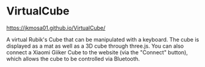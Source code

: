 # VirtualCube
https://jkmosa01.github.io/VirtualCube/

A virtual Rubik's Cube that can be manipulated with a keyboard. The cube is displayed as a mat as well as a 3D cube through three.js. You can also connect a Xiaomi Giiker Cube to the website (via the "Connect" button), which allows the cube to be controlled via Bluetooth. 